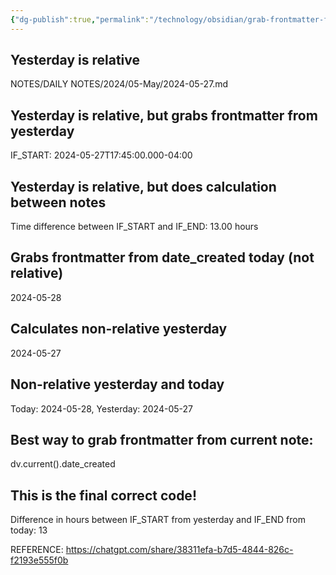 ```yaml
---
{"dg-publish":true,"permalink":"/technology/obsidian/grab-frontmatter-from-another-note/","tags":["Obsidian","code"],"noteIcon":"","created":"2024-05-28T00:00:00","updated":"2024-05-28 9:45:35 am"}
---
```


## Yesterday is relative
<span><span>NOTES/DAILY NOTES/2024/05-May/2024-05-27.md</span></span>


## Yesterday is relative, but grabs frontmatter from yesterday
<span><span>IF_START: 2024-05-27T17:45:00.000-04:00</span></span>

## Yesterday is relative, but does calculation between notes
<span><span>Time difference between IF_START and IF_END: 13.00 hours</span></span>



## Grabs frontmatter from date_created today (not relative)
<span>2024-05-28</span>


## Calculates non-relative yesterday
<span><span>2024-05-27</span></span>

## Non-relative yesterday and today
<span><span>Today: 2024-05-28, Yesterday: 2024-05-27</span></span>


## Best way to grab frontmatter from current note:
dv.current().date_created


## This is the final correct code!
<span><span>Difference in hours between IF_START from yesterday and IF_END from today: 13</span></span>


REFERENCE:
https://chatgpt.com/share/38311efa-b7d5-4844-826c-f2193e555f0b